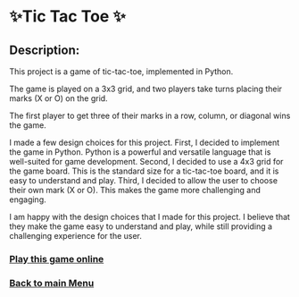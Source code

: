 # ✨Tic Tac Toe ✨

## Description:

This project is a game of tic-tac-toe, implemented in Python.

The game is played on a 3x3 grid, and two players take turns placing their marks (X or O) on the grid.

The first player to get three of their marks in a row, column, or diagonal wins the game.

I made a few design choices for this project. First, I decided to implement the game in Python. Python is a powerful and versatile language that is well-suited for game development. Second, I decided to use a 4x3 grid for the game board. This is the standard size for a tic-tac-toe board, and it is easy to understand and play. Third, I decided to allow the user to choose their own mark (X or O). This makes the game more challenging and engaging.

I am happy with the design choices that I made for this project. I believe that they make the game easy to understand and play, while still providing a challenging experience for the user.

### [Play this game online](https://www.online-python.com/oQn49MZL3r)

### [Back to main Menu](https://github.com/PeJiR/Harvard-University-Certificates/tree/main)
